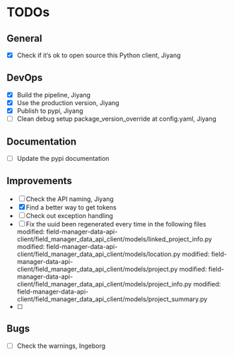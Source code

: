 # TODOs

## General

- [x] Check if it’s ok to open source this Python client, Jiyang

## DevOps

- [x] Build the pipeline, Jiyang
- [x] Use the production version, Jiyang
- [x] Publish to pypi, Jiyang
- [ ] Clean debug setup package_version_override at config.yaml, Jiyang

## Documentation

- [ ] Update the pypi documentation

## Improvements

- [ ] Check the API naming, Jiyang
- [x] Find a better way to get tokens
- [ ] Check out exception handling
- [ ] Fix the uuid been regenerated every time in the following files
      modified: field-manager-data-api-client/field_manager_data_api_client/models/linked_project_info.py
      modified: field-manager-data-api-client/field_manager_data_api_client/models/location.py
      modified: field-manager-data-api-client/field_manager_data_api_client/models/project.py
      modified: field-manager-data-api-client/field_manager_data_api_client/models/project_info.py
      modified: field-manager-data-api-client/field_manager_data_api_client/models/project_summary.py
- [ ]

## Bugs

- [ ] Check the warnings, Ingeborg
